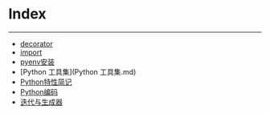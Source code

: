 Index
=====


--------------------

* [decorator](decorator.md)
* [import](import.md)
* [pyenv安装](pyenv安装.md)
* [Python 工具集](Python 工具集.md)
* [Python特性简记](Python特性简记.md)
* [Python编码](Python编码.md)
* [迭代与生成器](迭代与生成器.md)
